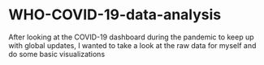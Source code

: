 # WHO-COVID-19-data-analysis
After looking at the COVID-19 dashboard during the pandemic to keep up with global updates, I wanted to take a look at the raw data for myself and do some basic visualizations
